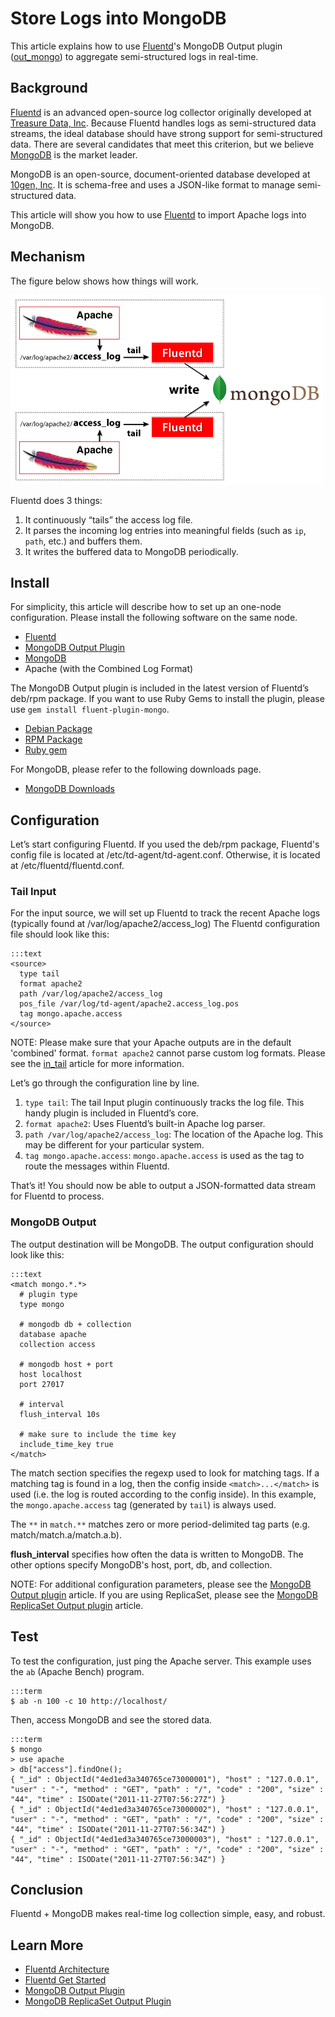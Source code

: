# Store Logs into MongoDB

This article explains how to use [Fluentd](http://fluentd.org/)'s MongoDB Output plugin ([out_mongo](out_mongo)) to aggregate semi-structured logs in real-time.

## Background

[Fluentd](http://fluentd.org/) is an advanced open-source log collector originally developed at [Treasure Data, Inc](http://www.treasuredata.com/). Because Fluentd handles logs as semi-structured data streams, the ideal database should have strong support for semi-structured data. There are several candidates that meet this criterion, but we believe [MongoDB](http://www.mongodb.org/) is the market leader.

MongoDB is an open-source, document-oriented database developed at [10gen, Inc](http://www.10gen.com/). It is schema-free and uses a JSON-like format to manage semi-structured data.

This article will show you how to use [Fluentd](http://fluentd.org/) to import Apache logs into MongoDB.

## Mechanism

The figure below shows how things will work.


![](/images/apache-to-mongodb.png)

Fluentd does 3 things:

1. It continuously “tails” the access log file.
2. It parses the incoming log entries into meaningful fields (such as `ip`, `path`, etc.) and buffers them.
3. It writes the buffered data to MongoDB periodically.

## Install

For simplicity, this article will describe how to set up an one-node configuration. Please install the following software on the same node.

* [Fluentd](http://fluentd.org/)
* [MongoDB Output Plugin](out_mongo)
* [MongoDB](http://www.mongodb.org/)
* Apache (with the Combined Log Format)

The MongoDB Output plugin is included in the latest version of Fluentd’s deb/rpm package. If you want to use Ruby Gems to install the plugin, please use `gem install fluent-plugin-mongo`.

* [Debian Package](install-by-deb)
* [RPM Package](install-by-rpm)
* [Ruby gem](install-by-gem)

For MongoDB, please refer to the following downloads page.

* [MongoDB Downloads](http://www.mongodb.org/downloads)

## Configuration

Let’s start configuring Fluentd. If you used the deb/rpm package, Fluentd's config file is located at /etc/td-agent/td-agent.conf. Otherwise, it is located at /etc/fluentd/fluentd.conf.

### Tail Input

For the input source, we will set up Fluentd to track the recent Apache logs (typically found at /var/log/apache2/access_log) The Fluentd configuration file should look like this:

    :::text
    <source>
      type tail
      format apache2
      path /var/log/apache2/access_log
      pos_file /var/log/td-agent/apache2.access_log.pos
      tag mongo.apache.access
    </source>

NOTE: Please make sure that your Apache outputs are in the default 'combined' format. `format apache2` cannot parse custom log formats. Please see the <a href="in_tail">in_tail</a> article for more information.

Let’s go through the configuration line by line.

1. `type tail`: The tail Input plugin continuously tracks the log file. This handy plugin is included in Fluentd’s core.
2. `format apache2`: Uses Fluentd’s built-in Apache log parser.
3. `path /var/log/apache2/access_log`: The location of the Apache log. This may be different for your particular system.
4. `tag mongo.apache.access`: `mongo.apache.access` is used as the tag to route the messages within Fluentd.

That’s it! You should now be able to output a JSON-formatted data stream for Fluentd to process.

### MongoDB Output

The output destination will be MongoDB. The output configuration should look like this:

    :::text
    <match mongo.*.*>
      # plugin type
      type mongo

      # mongodb db + collection
      database apache
      collection access

      # mongodb host + port
      host localhost
      port 27017

      # interval
      flush_interval 10s

      # make sure to include the time key
      include_time_key true
    </match>

The match section specifies the regexp used to look for matching tags. If a matching tag is found in a log, then the config inside `<match>...</match>` is used (i.e. the log is routed according to the config inside). In this example, the `mongo.apache.access` tag (generated by `tail`) is always used.

The `**` in `match.**` matches zero or more period-delimited tag parts (e.g. match/match.a/match.a.b).

**flush_interval** specifies how often the data is written to MongoDB. The other options specify MongoDB's host, port, db, and collection.

NOTE: For additional configuration parameters, please see the <a href="out_mongo">MongoDB Output plugin</a> article. If you are using ReplicaSet, please see the <a href="out_mongo_replset">MongoDB ReplicaSet Output plugin</a> article.

## Test

To test the configuration, just ping the Apache server. This example uses the `ab` (Apache Bench) program.

    :::term
    $ ab -n 100 -c 10 http://localhost/

Then, access MongoDB and see the stored data.

    :::term
    $ mongo
    > use apache
    > db["access"].findOne();
    { "_id" : ObjectId("4ed1ed3a340765ce73000001"), "host" : "127.0.0.1", "user" : "-", "method" : "GET", "path" : "/", "code" : "200", "size" : "44", "time" : ISODate("2011-11-27T07:56:27Z") }
    { "_id" : ObjectId("4ed1ed3a340765ce73000002"), "host" : "127.0.0.1", "user" : "-", "method" : "GET", "path" : "/", "code" : "200", "size" : "44", "time" : ISODate("2011-11-27T07:56:34Z") }
    { "_id" : ObjectId("4ed1ed3a340765ce73000003"), "host" : "127.0.0.1", "user" : "-", "method" : "GET", "path" : "/", "code" : "200", "size" : "44", "time" : ISODate("2011-11-27T07:56:34Z") }

## Conclusion

Fluentd + MongoDB makes real-time log collection simple, easy, and robust.

## Learn More

- [Fluentd Architecture](architecture)
- [Fluentd Get Started](quickstart)
- [MongoDB Output Plugin](out_mongo)
- [MongoDB ReplicaSet Output Plugin](out_mongo_replset)
